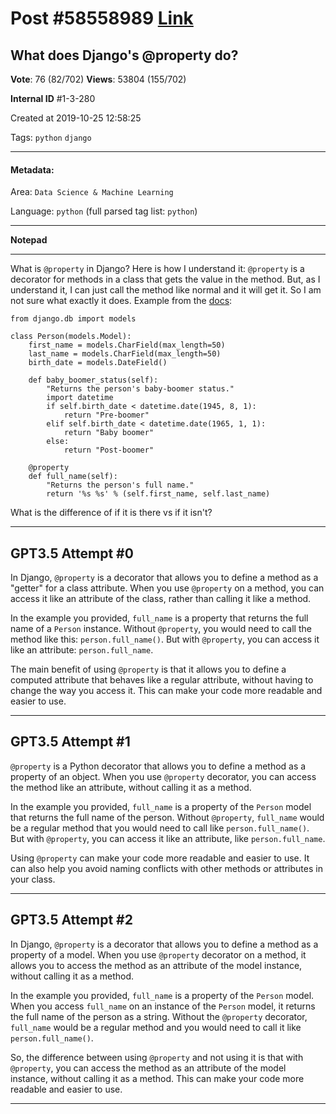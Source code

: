 
# Post \#58558989 [Link](https://stackoverflow.com/questions/58558989/)

## What does Django's @property do?

**Vote**: 76 (82/702) **Views**: 53804 (155/702) 

**Internal ID** \#1-3-280

Created at 2019-10-25 12:58:25

Tags: `python` `django`

----------

#### Metadata:

Area: `Data Science & Machine Learning`

Language: `python` (full parsed tag list: `python`)

----------

**Notepad**


----------

What is `@property` in Django?
Here is how I understand it: `@property` is a decorator for methods in a class that gets the value in the method.
But, as I understand it, I can just call the method like normal and it will get it. So I am not sure what exactly it does.
Example from the [docs](https://docs.djangoproject.com/en/3.1/topics/db/models/#model-methods):
```
from django.db import models

class Person(models.Model):
    first_name = models.CharField(max_length=50)
    last_name = models.CharField(max_length=50)
    birth_date = models.DateField()

    def baby_boomer_status(self):
        "Returns the person's baby-boomer status."
        import datetime
        if self.birth_date < datetime.date(1945, 8, 1):
            return "Pre-boomer"
        elif self.birth_date < datetime.date(1965, 1, 1):
            return "Baby boomer"
        else:
            return "Post-boomer"

    @property
    def full_name(self):
        "Returns the person's full name."
        return '%s %s' % (self.first_name, self.last_name)
```

What is the difference of if it is there vs if it isn't?


----------
        
## GPT3.5 Attempt \#0

In Django, `@property` is a decorator that allows you to define a method as a "getter" for a class attribute. When you use `@property` on a method, you can access it like an attribute of the class, rather than calling it like a method. 

In the example you provided, `full_name` is a property that returns the full name of a `Person` instance. Without `@property`, you would need to call the method like this: `person.full_name()`. But with `@property`, you can access it like an attribute: `person.full_name`.

The main benefit of using `@property` is that it allows you to define a computed attribute that behaves like a regular attribute, without having to change the way you access it. This can make your code more readable and easier to use.

--------

## GPT3.5 Attempt \#1

`@property` is a Python decorator that allows you to define a method as a property of an object. When you use `@property` decorator, you can access the method like an attribute, without calling it as a method. 

In the example you provided, `full_name` is a property of the `Person` model that returns the full name of the person. Without `@property`, `full_name` would be a regular method that you would need to call like `person.full_name()`. But with `@property`, you can access it like an attribute, like `person.full_name`.

Using `@property` can make your code more readable and easier to use. It can also help you avoid naming conflicts with other methods or attributes in your class.

--------

## GPT3.5 Attempt \#2

In Django, `@property` is a decorator that allows you to define a method as a property of a model. When you use `@property` decorator on a method, it allows you to access the method as an attribute of the model instance, without calling it as a method.

In the example you provided, `full_name` is a property of the `Person` model. When you access `full_name` on an instance of the `Person` model, it returns the full name of the person as a string. Without the `@property` decorator, `full_name` would be a regular method and you would need to call it like `person.full_name()`.

So, the difference between using `@property` and not using it is that with `@property`, you can access the method as an attribute of the model instance, without calling it as a method. This can make your code more readable and easier to use.

--------
